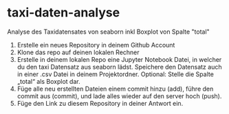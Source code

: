 # taxi-daten-analyse
Analyse des Taxidatensates von seaborn inkl Boxplot von Spalte "total"

1.    Erstelle ein neues Repository in deinem Github Account
2.   Klone das repo auf deinen lokalen Rechner
3.   Erstelle in deinem lokalen Repo eine Jupyter Notebook Datei, in welcher du den taxi Datensatz aus seaborn lädst. Speichere den Datensatz auch in einer .csv Datei in deinem Projektordner. Optional: Stelle die Spalte „total“ als Boxplot dar.
4.   Füge alle neu erstellten Dateien einem commit hinzu (add), führe den commit aus (commit), und lade alles wieder auf den server hoch (push).
5.   Füge den Link zu diesem Repository in deiner Antwort ein.

